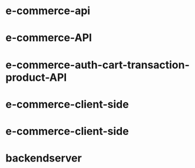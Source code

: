 # e-commerce-api
# e-commerce-API
# e-commerce-auth-cart-transaction-product-API
# e-commerce-client-side
# e-commerce-client-side
# backendserver
